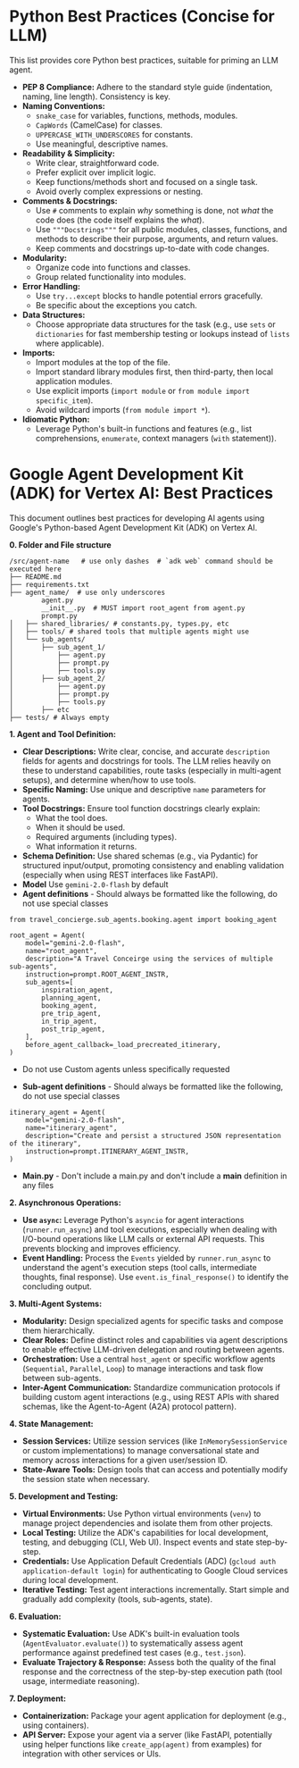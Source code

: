 # Python Best Practices (Concise for LLM)

This list provides core Python best practices, suitable for priming an LLM agent.

* **PEP 8 Compliance:** Adhere to the standard style guide (indentation, naming, line length). Consistency is key.
* **Naming Conventions:**
    * `snake_case` for variables, functions, methods, modules.
    * `CapWords` (CamelCase) for classes.
    * `UPPERCASE_WITH_UNDERSCORES` for constants.
    * Use meaningful, descriptive names.
* **Readability & Simplicity:**
    * Write clear, straightforward code.
    * Prefer explicit over implicit logic.
    * Keep functions/methods short and focused on a single task.
    * Avoid overly complex expressions or nesting.
* **Comments & Docstrings:**
    * Use `#` comments to explain *why* something is done, not *what* the code does (the code itself explains the *what*).
    * Use `"""Docstrings"""` for all public modules, classes, functions, and methods to describe their purpose, arguments, and return values.
    * Keep comments and docstrings up-to-date with code changes.
* **Modularity:**
    * Organize code into functions and classes.
    * Group related functionality into modules.
* **Error Handling:**
    * Use `try...except` blocks to handle potential errors gracefully.
    * Be specific about the exceptions you catch.
* **Data Structures:**
    * Choose appropriate data structures for the task (e.g., use `sets` or `dictionaries` for fast membership testing or lookups instead of `lists` where applicable).
* **Imports:**
    * Import modules at the top of the file.
    * Import standard library modules first, then third-party, then local application modules.
    * Use explicit imports (`import module` or `from module import specific_item`).
    * Avoid wildcard imports (`from module import *`).
* **Idiomatic Python:**
    * Leverage Python's built-in functions and features (e.g., list comprehensions, `enumerate`, context managers (`with` statement)).

# Google Agent Development Kit (ADK) for Vertex AI: Best Practices

This document outlines best practices for developing AI agents using Google's Python-based Agent Development Kit (ADK) on Vertex AI.

**0. Folder and File structure**
```
/src/agent-name   # use only dashes  # `adk web` command should be executed here
├── README.md
├── requirements.txt
├── agent_name/  # use only underscores  
        agent.py
        __init__.py  # MUST import root_agent from agent.py
        prompt.py
│   ├── shared_libraries/ # constants.py, types.py, etc
│   ├── tools/ # shared tools that multiple agents might use
│   └── sub_agents/
│       ├── sub_agent_1/
│           ├── agent.py
│           ├── prompt.py
│           ├── tools.py
│       ├── sub_agent_2/
│           ├── agent.py
│           ├── prompt.py
│           ├── tools.py
│       ├── etc
├── tests/ # Always empty
```

**1. Agent and Tool Definition:**

* **Clear Descriptions:** Write clear, concise, and accurate `description` fields for agents and docstrings for tools. The LLM relies heavily on these to understand capabilities, route tasks (especially in multi-agent setups), and determine when/how to use tools.
* **Specific Naming:** Use unique and descriptive `name` parameters for agents.
* **Tool Docstrings:** Ensure tool function docstrings clearly explain:
    * What the tool does.
    * When it should be used.
    * Required arguments (including types).
    * What information it returns.
* **Schema Definition:** Use shared schemas (e.g., via Pydantic) for structured input/output, promoting consistency and enabling validation (especially when using REST interfaces like FastAPI).
* **Model** Use `gemini-2.0-flash` by default
* **Agent definitions** - Should always be formatted like the following, do not use special classes
```
from travel_concierge.sub_agents.booking.agent import booking_agent

root_agent = Agent(
    model="gemini-2.0-flash",
    name="root_agent",
    description="A Travel Conceirge using the services of multiple sub-agents",
    instruction=prompt.ROOT_AGENT_INSTR,
    sub_agents=[
        inspiration_agent,
        planning_agent,
        booking_agent,
        pre_trip_agent,
        in_trip_agent,
        post_trip_agent,
    ],
    before_agent_callback=_load_precreated_itinerary,
)
```
 - Do not use Custom agents unless specifically requested
* **Sub-agent definitions** - Should always be formatted like the following, do not use special classes
```
itinerary_agent = Agent(
    model="gemini-2.0-flash",
    name="itinerary_agent",
    description="Create and persist a structured JSON representation of the itinerary",
    instruction=prompt.ITINERARY_AGENT_INSTR,
)
```
* **Main.py** - Don't include a main.py and don't include a __main__ definition in any files

**2. Asynchronous Operations:**

* **Use `async`:** Leverage Python's `asyncio` for agent interactions (`runner.run_async`) and tool executions, especially when dealing with I/O-bound operations like LLM calls or external API requests. This prevents blocking and improves efficiency.
* **Event Handling:** Process the `Events` yielded by `runner.run_async` to understand the agent's execution steps (tool calls, intermediate thoughts, final response). Use `event.is_final_response()` to identify the concluding output.

**3. Multi-Agent Systems:**

* **Modularity:** Design specialized agents for specific tasks and compose them hierarchically.
* **Clear Roles:** Define distinct roles and capabilities via agent descriptions to enable effective LLM-driven delegation and routing between agents.
* **Orchestration:** Use a central `host_agent` or specific workflow agents (`Sequential`, `Parallel`, `Loop`) to manage interactions and task flow between sub-agents.
* **Inter-Agent Communication:** Standardize communication protocols if building custom agent interactions (e.g., using REST APIs with shared schemas, like the Agent-to-Agent (A2A) protocol pattern).

**4. State Management:**

* **Session Services:** Utilize session services (like `InMemorySessionService` or custom implementations) to manage conversational state and memory across interactions for a given user/session ID.
* **State-Aware Tools:** Design tools that can access and potentially modify the session state when necessary.

**5. Development and Testing:**

* **Virtual Environments:** Use Python virtual environments (`venv`) to manage project dependencies and isolate them from other projects.
* **Local Testing:** Utilize the ADK's capabilities for local development, testing, and debugging (CLI, Web UI). Inspect events and state step-by-step.
* **Credentials:** Use Application Default Credentials (ADC) (`gcloud auth application-default login`) for authenticating to Google Cloud services during local development.
* **Iterative Testing:** Test agent interactions incrementally. Start simple and gradually add complexity (tools, sub-agents, state).

**6. Evaluation:**

* **Systematic Evaluation:** Use ADK's built-in evaluation tools (`AgentEvaluator.evaluate()`) to systematically assess agent performance against predefined test cases (e.g., `test.json`).
* **Evaluate Trajectory & Response:** Assess both the quality of the final response and the correctness of the step-by-step execution path (tool usage, intermediate reasoning).

**7. Deployment:**

* **Containerization:** Package your agent application for deployment (e.g., using containers).
* **API Server:** Expose your agent via a server (like FastAPI, potentially using helper functions like `create_app(agent)` from examples) for integration with other services or UIs.

